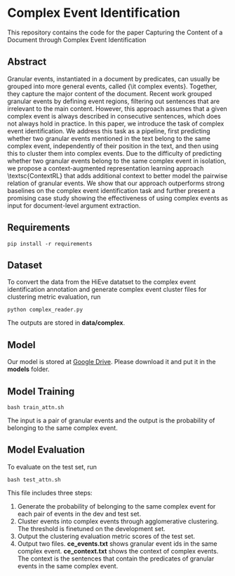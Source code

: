 # Complex Event Identification
This repository contains the code for the paper Capturing the Content of a Document through Complex Event Identification
## Abstract
Granular events, instantiated in a document by predicates, can usually be grouped into more general events, called {\it complex events}. Together, they capture the major content of the document. Recent work grouped granular events by defining event regions, filtering out sentences that are irrelevant to the main content. However, this approach assumes that a given complex event is always described in consecutive sentences, which does not always hold in practice. 
In this paper, we introduce the task of complex event identification. We address this task as a pipeline, first predicting whether two granular events mentioned in the text belong to the same complex event, independently of their position in the text, and then using this to cluster them into complex events. Due to the difficulty of predicting whether two granular events belong to the same complex event in isolation, we propose a context-augmented representation learning approach \textsc{ContextRL} that adds additional context to better model the pairwise relation of granular events. We show that our approach outperforms strong baselines on the complex event identification task and further present a promising case study showing the effectiveness of using complex events as input for document-level argument extraction.
## Requirements
```
pip install -r requirements
```

## Dataset
To convert the data from the HiEve datatset to the complex event identification annotation and generate complex event cluster files for clustering metric evaluation, run
```
python complex_reader.py
```
The outputs are stored in **data/complex**.

## Model
Our model is stored at [Google Drive](https://drive.google.com/file/d/1a4oyeI5y6kPdhsIEQItRyUSkI5UFS90D/view?usp=sharing). Please download it and put it in the **models** folder.

## Model Training
```
bash train_attn.sh
```
The input is a pair of granular events and the output is the probability of belonging to the same complex event.
## Model Evaluation
To evaluate on the test set, run
```
bash test_attn.sh
```
This file includes three steps:
1. Generate the probability of belonging to the same complex event for each pair of events in the dev and test set.
2. Cluster events into complex events through agglomerative clustering. The threshold is finetuned on the development set.
3. Output the clustering evaluation metric scores of the test set.
4. Output two files. **ce_events.txt** shows granular event ids in the same complex event. **ce_context.txt** shows the context of complex events. The context is the sentences that contain the predicates of granular events in the same complex event.
